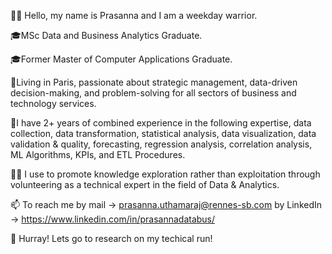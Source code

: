 👋🏾 Hello, my name is Prasanna and I am a weekday warrior.

🎓MSc Data and Business Analytics Graduate.

🎓Former Master of Computer Applications Graduate.

🗼Living in Paris, passionate about strategic management, data-driven decision-making, and problem-solving for all sectors of business and technology services.

💼I have 2+ years of combined experience in the following expertise, data collection, data transformation, statistical analysis, data visualization, data validation & quality, forecasting, regression analysis, correlation analysis, ML Algorithms, KPIs, and ETL Procedures.

🙋‍♂️ I use to promote knowledge exploration rather than exploitation through volunteering as a technical expert in the field of Data & Analytics.

📫 To reach me by mail -> prasanna.uthamaraj@rennes-sb.com 
by LinkedIn -> https://www.linkedin.com/in/prasannadatabus/

🚀 Hurray! Lets go to research on my techical run!
<!---
PrasannaDataBus/PrasannaDataBus is a ✨ special ✨ repository because its `README.md` (this file) appears on your GitHub profile.
You can click the Preview link to take a look at your changes.
--->
